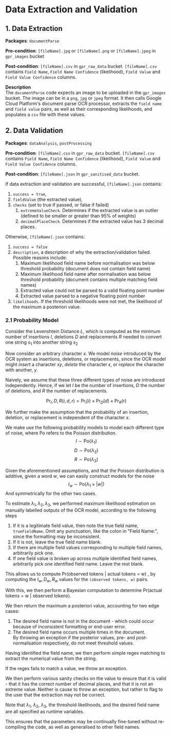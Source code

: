 # Data Extraction and Validation

## 1. Data Extraction
**Packages**: `documentParse`

**Pre-condition**: `[fileName].jpg` or `[fileName].png` or `[fileName].jpeg` in `gpr_images` bucket

**Post-condition**: `[fileName].csv` in `gpr_raw_data` bucket. `[fileName].csv` contains `Field Name`,
`Field Name Confidence` (likelihood), `Field Value` and `Field Value Confidence` columns.

**Description**\
The `documentParse` code expects an image to be uploaded in the `gpr_images` bucket.
The image can be in a `png`, `jpg` or  `jpeg` format.
It then calls Google Cloud Platform's document parse OCR processor, extracts the `field name` and 
`field value` pairs, as well as their corresponding likelihoods, and populates a `csv` file with these values.

## 2. Data Validation
**Packages**: `dataAnalysis`, `postProcessing`

**Pre-condition**: `[fileName].csv` in `gpr_raw_data` bucket. `[fileName].csv` contains `Field Name`,
`Field Name Confidence` (likelihood), `Field Value` and `Field Value Confidence` columns.

**Post-condition**: `[fileName].json` in `gpr_sanitised_data` bucket. 

If data extraction and validation are successful, `[fileName].json` contains:
1. `success = true`, 
2. `fieldValue` (the extracted value), 
3. `checks` (set to true if passed, or false if failed)
   1. `extremeValueCheck`. Determines if the extracted value is an outlier (defined to be smaller or greater than 95% of weights)
   2. `decimalPlaceCheck`. Determines if the extracted value has 3 decimal places.

Otherwise, `[fileName].json` contains:
1. `success = false`
2. `description`, a description of why the extraction/validation failed. Possible reasons include:
   1. Maximum likelihood field name before normalisation was below threshold probability (document does not contain field name)
   2. Maximum likelihood field name after normalisation was below threshold probability (document contains multiple matching field names)
   3. Extracted value could not be parsed to a valid floating point number
   4. Extracted value parsed to a negative floating point number
3. `likelihoods`. If the threshold likelihoods were not met, the likelihood of the maximum a posteriori value. 

### 2.1 Probability Model
Consider the Levenshtein Distance $L$, which is computed as the minimum number of insertions $I$, deletions $D$ and replacements $R$ needed to 
convert one string $s_1$ into another string $s_2$

Now consider an arbitrary character $x$. We model *noise* introduced by the OCR system as insertions, deletions, or replacements, since the 
OCR model might *insert* a character $xy$, *delete* the character $\epsilon$, or *replace* the character with another, $y$.

Naively, we assume that these three different types of noise are introduced independently. Hence,
if we let $I$ be the number of insertions, $D$ the number of deletions, and $R$ the number of replacements.

$$\text{Pr}_I, D, R(i, d, r) = \text{Pr}_I(i) \times \text{Pr}_D(d) \times \text{Pr}_R(r)$$

We further make the assumption that the probability of an insertion, deletion, or replacement is independent of the character $x$.

We make use the following probability models to model each different type of noise, where $\text{Po}$ refers to the Poisson distribution.
$$I \sim \text{Po}(\lambda_1)$$
$$D \sim \text{Po}(\lambda_2)$$
$$R \sim \text{Po}(\lambda_3)$$

Given the aforementioned assumptions, and that the Poisson distribution is additive, given a word $w$, we can easily construct models for the noise
$$I_w \sim \text{Po}(\lambda_1 \times |w|)$$
And symmetrically for the other two cases.

To estimate $\lambda_1, \lambda_2, \lambda_3$, we performed maximum likelihood estimation on manually labelled outputs of the OCR model, according to the following steps
1. If it is a legitimate field value, then note the true field name, `trueFieldName`. Omit any punctuation, like the colon in "Field Name:", since the formatting may be inconsistent.
2. If it is not, leave the true field name blank.
3. If there are multiple field values corresponding to multiple field names, arbitrarily pick one.
4. If one field value is broken up across multiple identified field names, arbitrarily pick one identified field name. Leave the rest blank.

This allows us to compute $\text{Pr(observed tokens | actual tokens = w)}$ , by computing the $I_w, D_w, R_w$ values for the `(observed tokens, w)` pairs.

With this, we then perform a Bayesian computation to determine $\text{Pr(actual tokens = w | observed tokens)}$.

We then return the maximum a posteriori value, accounting for two edge cases:
1. The desired field name is not in the document - which could occur because of inconsistent formatting or end-user error.
2. The desired field name occurs multiple times in the document.\
By throwing an exception if the posterior values, pre- and post-normalisation respectively, do not meet threshold values.

Having identified the field name, we then perform simple regex matching to extract the numerical value from the string.

If the regex fails to match a value, we throw an exception. 

We then perform various sanity checks on the value to ensure that it is valid - that it has the correct number of decimal places, and that it is not an extreme value.
Neither is cause to throw an exception, but rather to flag to the user that the extraction may not be correct.

Note that $\lambda_1$, $\lambda_2$, $\lambda_3$, the threshold likelihoods, and the desired field name are all specified as runtime variables.

This ensures that the parameters may be continually fine-tuned without re-compiling the code, as well as generalised to other field names.
